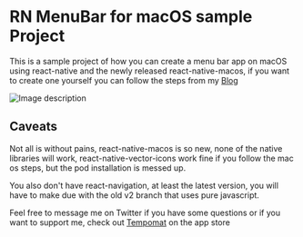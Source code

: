 # RN MenuBar for macOS sample Project

This is a sample project of how you can create a menu bar app on macOS using react-native and the newly released react-native-macos, if you want to create one yourself you can follow the steps from my [Blog](https://ospfranco.github.io/post/2020/05/23/how-to-make-a-react-native-menu-bar-app-for-mac-os/)

![Image description](https://github.com/ospfranco/rn-macos-menubar-template/assets/RNMENUBARAPP.JPG)

## Caveats

Not all is without pains, react-native-macos is so new, none of the native libraries will work, react-native-vector-icons work fine if you follow the mac os steps, but the pod installation is messed up.

You also don't have react-navigation, at least the latest version, you will have to make due with the old v2 branch that uses pure javascript.

Feel free to message me on Twitter if you have some questions or if you want to support me, check out [Tempomat](https://tempomat.dev) on the app store